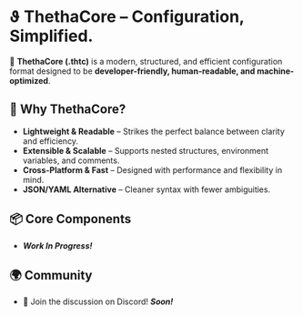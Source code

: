 # ϑ ThethaCore – Configuration, Simplified.

🚀 **ThethaCore (.thtc)** is a modern, structured, and efficient configuration format designed to be **developer-friendly, human-readable, and machine-optimized**.

## 🌟 Why ThethaCore?
- **Lightweight & Readable** – Strikes the perfect balance between clarity and efficiency.
- **Extensible & Scalable** – Supports nested structures, environment variables, and comments.
- **Cross-Platform & Fast** – Designed with performance and flexibility in mind.
- **JSON/YAML Alternative** – Cleaner syntax with fewer ambiguities.

## 📦 Core Components
- **_Work In Progress!_**

## 🌍 Community
- 💬 Join the discussion on Discord! _**Soon!**_
